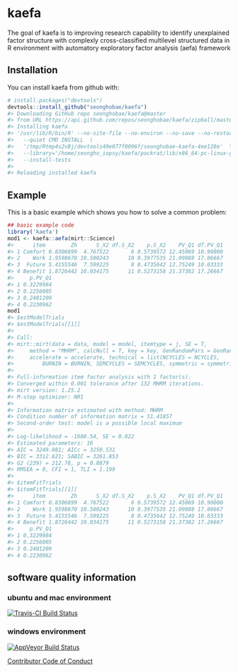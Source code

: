 
<!-- README.md is generated from README.Rmd. Please edit that file -->
<!-- run rmarkdown::render('README.Rmd', output_file = 'README.md', encoding = 'utf8') -->
kaefa
=====

The goal of kaefa is to improving research capability to identify unexplained factor structure with complexly cross-classified multilevel structured data in R environment with automatory exploratory factor analysis (aefa) framework

Installation
------------

You can install kaefa from github with:

``` r
# install.packages("devtools")
devtools::install_github("seonghobae/kaefa")
#> Downloading GitHub repo seonghobae/kaefa@master
#> from URL https://api.github.com/repos/seonghobae/kaefa/zipball/master
#> Installing kaefa
#> '/usr/lib/R/bin/R' --no-site-file --no-environ --no-save --no-restore  \
#>   --quiet CMD INSTALL  \
#>   '/tmp/Rtmp4s2vBj/devtools49e077f0096f/seonghobae-kaefa-4ee128e'  \
#>   --library='/home/seongho_iopsy/kaefa/packrat/lib/x86_64-pc-linux-gnu/3.4.1'  \
#>   --install-tests
#> 
#> Reloading installed kaefa
```

Example
-------

This is a basic example which shows you how to solve a common problem:

``` r
## basic example code
library('kaefa')
mod1 <- kaefa::aefa(mirt::Science)
#>      item        Zh      S_X2 df.S_X2    p.S_X2    PV_Q1 df.PV_Q1
#> 1 Comfort 0.8306699  4.767522       6 0.5739572 12.45069 10.90000
#> 2    Work 1.9598670 10.500243      10 0.3977535 21.09088 17.06667
#> 3  Future 5.4155546  7.599225       8 0.4735642 12.75249 10.03333
#> 4 Benefit 1.8726442 10.034175      11 0.5273158 21.37382 17.26667
#>     p.PV_Q1
#> 1 0.3229984
#> 2 0.2256005
#> 3 0.2401209
#> 4 0.2230962
mod1
#> $estModelTrials
#> $estModelTrials[[1]]
#> 
#> Call:
#> mirt::mirt(data = data, model = model, itemtype = j, SE = T, 
#>     method = "MHRM", calcNull = T, key = key, GenRandomPars = GenRandomPars, 
#>     accelerate = accelerate, technical = list(NCYCLES = NCYCLES, 
#>         BURNIN = BURNIN, SEMCYCLES = SEMCYCLES, symmetric = symmetric))
#> 
#> Full-information item factor analysis with 1 factor(s).
#> Converged within 0.001 tolerance after 132 MHRM iterations.
#> mirt version: 1.25.2 
#> M-step optimizer: NR1 
#> 
#> Information matrix estimated with method: MHRM
#> Condition number of information matrix = 51.41857
#> Second-order test: model is a possible local maximum
#> 
#> Log-likelihood = -1608.54, SE = 0.022
#> Estimated parameters: 16 
#> AIC = 3249.081; AICc = 3250.531
#> BIC = 3312.621; SABIC = 3261.853
#> G2 (239) = 212.78, p = 0.8879
#> RMSEA = 0, CFI = 1, TLI = 1.199
#> 
#> $itemFitTrials
#> $itemFitTrials[[1]]
#>      item        Zh      S_X2 df.S_X2    p.S_X2    PV_Q1 df.PV_Q1
#> 1 Comfort 0.8306699  4.767522       6 0.5739572 12.45069 10.90000
#> 2    Work 1.9598670 10.500243      10 0.3977535 21.09088 17.06667
#> 3  Future 5.4155546  7.599225       8 0.4735642 12.75249 10.03333
#> 4 Benefit 1.8726442 10.034175      11 0.5273158 21.37382 17.26667
#>     p.PV_Q1
#> 1 0.3229984
#> 2 0.2256005
#> 3 0.2401209
#> 4 0.2230962
```

software quality information
----------------------------

### ubuntu and mac environment

[![Travis-CI Build Status](https://travis-ci.org/seonghobae/kaefa.svg?branch=master)](https://travis-ci.org/seonghobae/kaefa)

### windows environment

[![AppVeyor Build Status](https://ci.appveyor.com/api/projects/status/github/seonghobae/kaefa?branch=master&svg=true)](https://ci.appveyor.com/project/seonghobae/kaefa)

<!-- ### code quality -->
<!-- [![Coverage Status](https://img.shields.io/codecov/c/github/seonghobae/kaefa/master.svg?maxAge=3600)](https://codecov.io/github/seonghobae/kaefa?branch=master) -->
[Contributor Code of Conduct](CONDUCT.md)
